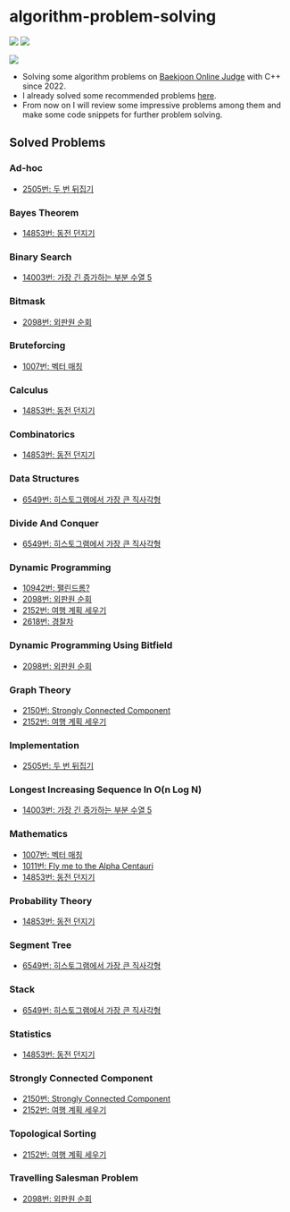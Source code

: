# algorithm-problem-solving

<img src="https://img.shields.io/badge/C++-00599C?style=flat&logo=C%2B%2B&logoColor=white"/> <img src="https://img.shields.io/badge/Python-3776AB?style=flat&logo=Python&logoColor=white"/> 

<img src="http://mazandi.herokuapp.com/api?handle=leesoft&theme=warm"/>

* Solving some algorithm problems on <a href="https://www.acmicpc.net/">Baekjoon Online Judge</a> with C++ since 2022.
* I already solved some recommended problems <a href="https://plzrun.tistory.com/entry/%EC%95%8C%EA%B3%A0%EB%A6%AC%EC%A6%98-%EB%AC%B8%EC%A0%9C%ED%92%80%EC%9D%B4PS-%EC%8B%9C%EC%9E%91%ED%95%98%EA%B8%B0">here</a>.
* From now on I will review some impressive problems among them and make some code snippets for further problem solving.

## Solved Problems
### Ad-hoc
* <a href="https://www.acmicpc.net/problem/2505"> 2505번: 두 번 뒤집기</a>

### Bayes Theorem
* <a href="https://www.acmicpc.net/problem/14853"> 14853번: 동전 던지기</a>

### Binary Search
* <a href="https://www.acmicpc.net/problem/14003"> 14003번: 가장 긴 증가하는 부분 수열 5</a>

### Bitmask
* <a href="https://www.acmicpc.net/problem/2098"> 2098번: 외판원 순회</a>

### Bruteforcing
* <a href="https://www.acmicpc.net/problem/1007"> 1007번: 벡터 매칭</a>

### Calculus
* <a href="https://www.acmicpc.net/problem/14853"> 14853번: 동전 던지기</a>

### Combinatorics
* <a href="https://www.acmicpc.net/problem/14853"> 14853번: 동전 던지기</a>

### Data Structures
* <a href="https://www.acmicpc.net/problem/6549"> 6549번: 히스토그램에서 가장 큰 직사각형</a>

### Divide And Conquer
* <a href="https://www.acmicpc.net/problem/6549"> 6549번: 히스토그램에서 가장 큰 직사각형</a>

### Dynamic Programming
* <a href="https://www.acmicpc.net/problem/10942"> 10942번: 팰린드롬?</a>
* <a href="https://www.acmicpc.net/problem/2098"> 2098번: 외판원 순회</a>
* <a href="https://www.acmicpc.net/problem/2152"> 2152번: 여행 계획 세우기</a>
* <a href="https://www.acmicpc.net/problem/2618"> 2618번: 경찰차</a>

### Dynamic Programming Using Bitfield
* <a href="https://www.acmicpc.net/problem/2098"> 2098번: 외판원 순회</a>

### Graph Theory
* <a href="https://www.acmicpc.net/problem/2150"> 2150번: Strongly Connected Component</a>
* <a href="https://www.acmicpc.net/problem/2152"> 2152번: 여행 계획 세우기</a>

### Implementation
* <a href="https://www.acmicpc.net/problem/2505"> 2505번: 두 번 뒤집기</a>

### Longest Increasing Sequence In O(n Log N)
* <a href="https://www.acmicpc.net/problem/14003"> 14003번: 가장 긴 증가하는 부분 수열 5</a>

### Mathematics
* <a href="https://www.acmicpc.net/problem/1007"> 1007번: 벡터 매칭</a>
* <a href="https://www.acmicpc.net/problem/1011"> 1011번: Fly me to the Alpha Centauri</a>
* <a href="https://www.acmicpc.net/problem/14853"> 14853번: 동전 던지기</a>

### Probability Theory
* <a href="https://www.acmicpc.net/problem/14853"> 14853번: 동전 던지기</a>

### Segment Tree
* <a href="https://www.acmicpc.net/problem/6549"> 6549번: 히스토그램에서 가장 큰 직사각형</a>

### Stack
* <a href="https://www.acmicpc.net/problem/6549"> 6549번: 히스토그램에서 가장 큰 직사각형</a>

### Statistics
* <a href="https://www.acmicpc.net/problem/14853"> 14853번: 동전 던지기</a>

### Strongly Connected Component
* <a href="https://www.acmicpc.net/problem/2150"> 2150번: Strongly Connected Component</a>
* <a href="https://www.acmicpc.net/problem/2152"> 2152번: 여행 계획 세우기</a>

### Topological Sorting
* <a href="https://www.acmicpc.net/problem/2152"> 2152번: 여행 계획 세우기</a>

### Travelling Salesman Problem
* <a href="https://www.acmicpc.net/problem/2098"> 2098번: 외판원 순회</a>

